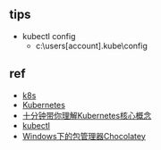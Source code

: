 ## tips

+ kubectl config
    - c:\users\[account]\.kube\config

## ref

+ [k8s](https://www.kubernetes.org.cn/doc-11)
+ [Kubernetes](http://hardocs.com/d/kubernetes/145-kubectl_config.html)
+ [十分钟带你理解Kubernetes核心概念](http://www.dockone.io/article/932)
+ [kubectl](https://kubernetes.io/docs/tasks/tools/install-kubectl/)
+ [Windows下的包管理器Chocolatey](https://www.jianshu.com/p/831aa4a280e7)